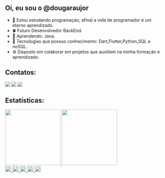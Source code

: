 ## Oi, eu sou o @dougaraujor
- 🌱 Estou estudando programação, afinal a vida de programador é um eterno aprendizado.
- 🍀 Futuro Desenvolvedor BackEnd.
- 🌿 Aprendendo: Java.
- 🍁 Tecnologias que possuo conhecimento: Dart,Flutter,Python,SQL e noSQL.
- ⚙️ Disposto em colaborar em projetos que auxiliem na minha formação e aprendizado.

## Contatos:
<div>
<a href="https://instagram.com/suchdouge" target="_blank"><img loading="lazy" src="https://img.shields.io/badge/-Instagram-%23E4405F?style=for-the-badge&logo=instagram&logoColor=white" target="_blank"></a>
<a href = "mailto:dougaraujor@gmail.com"><img loading="lazy" src="https://img.shields.io/badge/Gmail-D14836?style=for-the-badge&logo=gmail&logoColor=white" target="_blank"></a>
<a href="https://www.linkedin.com/in/dougaraujor" target="_blank"><img loading="lazy" src="https://img.shields.io/badge/-LinkedIn-%230077B5?style=for-the-badge&logo=linkedin&logoColor=white" target="_blank"></a>   
</div>

## Estatísticas: 
  <a href="https://github.com/dougaraujor">
  <img height="180em" src="https://github-readme-stats.vercel.app/api?username=dougaraujor&show_icons=true&theme=dracula&include_all_commits=true&count_private=true"/>
  <img height="180em" src="https://github-readme-stats.vercel.app/api/top-langs/?username=dougaraujor&layout=compact&langs_count=7&theme=dracula"/>
  <div>
  <code><img height="20" src="https://img.shields.io/badge/Java-ED8B00?style=for-the-badge&logo=java&logoColor=white"></code>
  <code><img height="20" src="https://img.shields.io/badge/Spring-6DB33F?style=for-the-badge&logo=spring&logoColor=white"></code>
  <code><img height="20" src="https://img.shields.io/badge/MySQL-00000F?style=for-the-badge&logo=mysql&logoColor=white"></code>
  <code><img height="20" src="https://img.shields.io/badge/Postman-FF6C37?style=for-the-badge&logo=Postman&logoColor=white"></code>
  <code><img height="20" src="https://img.shields.io/badge/Git-F05032?style=for-the-badge&logo=git&logoColor=white"></code>  

  </div>

